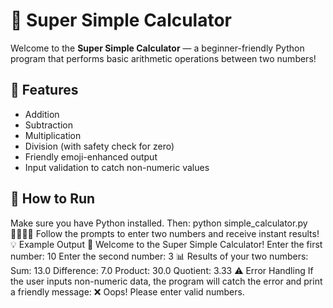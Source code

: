 # 🔢 Super Simple Calculator
Welcome to the **Super Simple Calculator** — a beginner-friendly Python program that performs basic arithmetic operations between two numbers!
## 📘 Features
- Addition
- Subtraction
- Multiplication
- Division (with safety check for zero)
- Friendly emoji-enhanced output
- Input validation to catch non-numeric values
## 🚀 How to Run
Make sure you have Python installed. Then:
python simple_calculator.py

Follow the prompts to enter two numbers and receive instant results!
💡 Example Output
🔢 Welcome to the Super Simple Calculator!
Enter the first number: 10
Enter the second number: 3
📊 Results of your two numbers:
Sum: 13.0
Difference: 7.0
Product: 30.0
Quotient: 3.33
⚠️ Error Handling
If the user inputs non-numeric data, the program will catch the error and print a friendly message:
❌ Oops! Please enter valid numbers.

